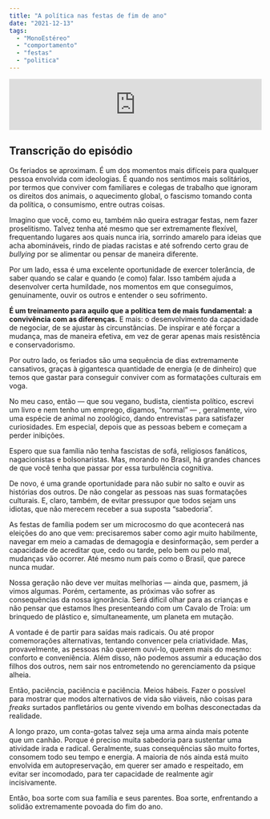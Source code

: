 ```yaml
---
title: "A política nas festas de fim de ano"
date: "2021-12-13"
tags: 
  - "MonoEstéreo"
  - "comportamento"
  - "festas"
  - "politica"
---
```


<iframe src="https://anchor.fm/monoestereo/embed/episodes/A-poltica-nas-festas-de-fim-de-ano-e1blavu" height="102px" width="100%" frameborder="0" scrolling="no"></iframe>

## Transcrição do episódio

Os feriados se aproximam. É um dos momentos mais difíceis para qualquer pessoa envolvida com ideologias. É quando nos sentimos mais solitários, por termos que conviver com familiares e colegas de trabalho que ignoram os direitos dos animais, o aquecimento global, o fascismo tomando conta da política, o consumismo, entre outras coisas.

Imagino que você, como eu, também não queira estragar festas, nem fazer proselitismo. Talvez tenha até mesmo que ser extremamente flexível, frequentando lugares aos quais nunca iria, sorrindo amarelo para ideias que acha abomináveis, rindo de piadas racistas e até sofrendo certo grau de _bullying_ por se alimentar ou pensar de maneira diferente.

Por um lado, essa é uma excelente oportunidade de exercer tolerância, de saber quando se calar e quando (e como) falar. Isso também ajuda a desenvolver certa humildade, nos momentos em que conseguimos, genuinamente, ouvir os outros e entender o seu sofrimento.

**É um treinamento para aquilo que a política tem de mais fundamental: a convivência com as diferenças.** E mais: o desenvolvimento da capacidade de negociar, de se ajustar às circunstâncias. De inspirar e até forçar a mudança, mas de maneira efetiva, em vez de gerar apenas mais resistência e conservadorismo.

Por outro lado, os feriados são uma sequência de dias extremamente cansativos, graças à gigantesca quantidade de energia (e de dinheiro) que temos que gastar para conseguir conviver com as formatações culturais em voga.

No meu caso, então — que sou vegano, budista, cientista político, escrevi um livro e nem tenho um emprego, digamos, “normal” — , geralmente, viro uma espécie de animal no zoológico, dando entrevistas para satisfazer curiosidades. Em especial, depois que as pessoas bebem e começam a perder inibições.

Espero que sua família não tenha fascistas de sofá, religiosos fanáticos, nagacionistas e bolsonaristas. Mas, morando no Brasil, há grandes chances de que você tenha que passar por essa turbulência cognitiva.

De novo, é uma grande oportunidade para não subir no salto e ouvir as histórias dos outros. De não congelar as pessoas nas suas formatações culturais. E, claro, também, de evitar pressupor que todos sejam uns idiotas, que não merecem receber a sua suposta “sabedoria”.

As festas de família podem ser um microcosmo do que acontecerá nas eleições do ano que vem: precisaremos saber como agir muito habilmente, navegar em meio a camadas de demagogia e desinformação, sem perder a capacidade de acreditar que, cedo ou tarde, pelo bem ou pelo mal, mudanças vão ocorrer. Até mesmo num país como o Brasil, que parece nunca mudar.

Nossa geração não deve ver muitas melhorias — ainda que, pasmem, já vimos algumas. Porém, certamente, as próximas vão sofrer as consequências da nossa ignorância. Será difícil olhar para as crianças e não pensar que estamos lhes presenteando com um Cavalo de Troia: um brinquedo de plástico e, simultaneamente, um planeta em mutação.

A vontade é de partir para saídas mais radicais. Ou até propor comemorações alternativas, tentando convencer pela criatividade. Mas, provavelmente, as pessoas não querem ouvi-lo, querem mais do mesmo: conforto e conveniência. Além disso, não podemos assumir a educação dos filhos dos outros, nem sair nos entrometendo no gerenciamento da psique alheia.

Então, paciência, paciência e paciência. Meios hábeis. Fazer o possível para mostrar que modos alternativos de vida são viáveis, não coisas para _freaks_ surtados panfletários ou gente vivendo em bolhas desconectadas da realidade.

A longo prazo, um conta-gotas talvez seja uma arma ainda mais potente que um canhão. Porque é preciso muita sabedoria para sustentar uma atividade irada e radical. Geralmente, suas consequências são muito fortes, consomem todo seu tempo e energia. A maioria de nós ainda está muito envolvida em autopreservação, em querer ser amado e respeitado, em evitar ser incomodado, para ter capacidade de realmente agir incisivamente.

Então, boa sorte com sua família e seus parentes. Boa sorte, enfrentando a solidão extremamente povoada do fim do ano.
